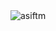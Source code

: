 <img align="center" src="https://github-readme-stats.vercel.app/api/top-langs?username=asiftm&show_icons=true&locale=en&layout=compact" alt="asiftm"/>
